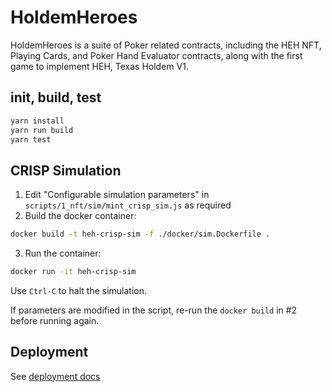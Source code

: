 # HoldemHeroes

HoldemHeroes is a suite of Poker related contracts, including the HEH NFT, Playing Cards, and Poker Hand Evaluator
contracts, along with the first game to implement HEH, Texas Holdem V1.

## init, build, test

```bash
yarn install
yarn run build
yarn test
```

## CRISP Simulation

1. Edit "Configurable simulation parameters" in `scripts/1_nft/sim/mint_crisp_sim.js` as required
2. Build the docker container:

```bash
docker build -t heh-crisp-sim -f ./docker/sim.Dockerfile .
```

3. Run the container:

```bash
docker run -it heh-crisp-sim
```

Use `Ctrl-C` to halt the simulation.

If parameters are modified in the script, re-run the `docker build` in #2 before running again.

## Deployment

See [deployment docs](./docs/deployment/README.md)
